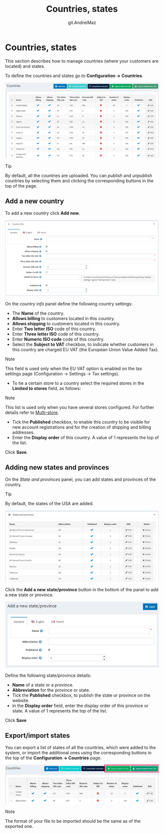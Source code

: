 ﻿---
title: Countries, states
uid: en/getting-started/configure-shipping/advanced-configuration/countries-states
author: git.AndreiMaz
contributors: git.rajupaladiya, git.DmitriyKulagin, git.exileDev, git.ivkadp, git.mariannk
---

# Countries, states

This section describes how to manage countries (where your customers are located) and states.

To define the countries and states go to **Configuration → Countries**.

![countries](_static/countries-states/countries1_1.png)

> [!TIP]
> 
> By default, all the countries are uploaded. You can *publish* and *unpublish* countries by selecting them and clicking the corresponding buttons in the top of the page.

## Add a new country

To add a new country click **Add new**.

![addcountry](_static/countries-states/addcountry.png)

On the *country info* panel define the following country settings:

* The **Name** of the country.
* **Allows billing** to customers located in this country.
* **Allows shipping** to customers located in this country.
* Enter **Two letter ISO** code of this country.
* Enter **Three letter ISO** code of this country.
* Enter **Numeric ISO code** code of this country.
* Select the **Subject to VAT** checkbox, to indicate whether customers in this country are charged EU VAT (the European Union Value Added Tax).

> [!NOTE]
> 
> This field is used only when the EU VAT option is enabled on the tax settings page (Configuration → Settings → Tax settings).

* To tie a certain store to a country select the required stores in the **Limited to stores** field, as follows:

> [!NOTE]
> 
> This list is used only when you have several stores configured. For further details refer to [Multi-store](xref:en/getting-started/advanced-configuration/multi-store).

* Tick the **Published** checkbox, to enable this country to be visible for new account registrations and for the creation of shipping and billing addresses.
* Enter the **Display order** of this country. A value of 1 represents the top of the list.

Click **Save**.

## Adding new states and provinces

On the *State and provinces* panel, you can add states and provinces of the country.

> [!TIP]
> 
> By default, the states of the USA are added.

![addcountry2](_static/countries-states/states.jpg)

Click the **Add a new state/province** button in the bottom of the panel to add a new state or province.

![countries3](_static/countries-states/countries3.png)

Define the following state/province details:

* **Name** of a state or a province.
* **Abbreviation** for the province or state.
* Tick the **Published** checkbox, to publish the state or province on the website.
* In the **Display order** field, enter the display order of this province or state. A value of 1 represents the top of the list.

Click **Save**

## Export/import states

You can export a list of states of all the countries, which were added to the system, or import the additional ones using the corresponding buttons in the top of the **Configuration → Countries** page.

![Export/import](_static/countries-states/export-import.jpg)

> [!NOTE]
> 
> The format of your file to be imported should be the same as of the exported one.
